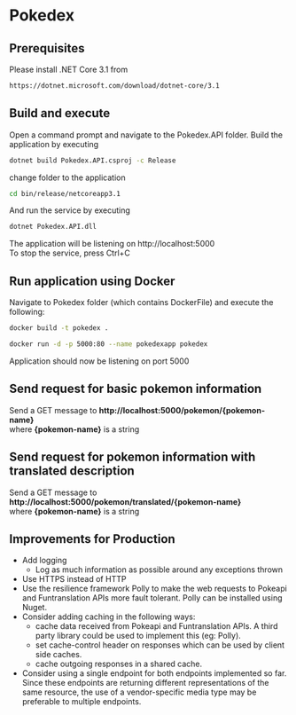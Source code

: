 # Pokedex

## Prerequisites
Please install .NET Core 3.1 from 
```bash
https://dotnet.microsoft.com/download/dotnet-core/3.1
```

## Build and execute
Open a command prompt and navigate to the Pokedex.API folder. Build the application by executing
```bash
dotnet build Pokedex.API.csproj -c Release
```
change folder to the application
```bash
cd bin/release/netcoreapp3.1
```
And run the service  by executing
```bash
dotnet Pokedex.API.dll
```
The application will be listening on http://localhost:5000  
To stop the service, press Ctrl+C

## Run application using Docker
Navigate to Pokedex folder (which contains DockerFile) and execute the following:
```bash
docker build -t pokedex .
```
```bash
docker run -d -p 5000:80 --name pokedexapp pokedex
```
Application should now be listening on port 5000

## Send request for basic pokemon information
Send a GET message to **http://localhost:5000/pokemon/{pokemon-name}**  
where **{pokemon-name}** is a string

## Send request for pokemon information with translated description
Send a GET message to **http://localhost:5000/pokemon/translated/{pokemon-name}**  
where **{pokemon-name}** is a string


## Improvements for Production
* Add logging 
  * Log as much information as possible around any exceptions thrown
* Use HTTPS instead of HTTP
* Use the resilience framework Polly to make the web requests to Pokeapi and Funtranslation APIs more fault tolerant. Polly can be installed using Nuget.
* Consider adding caching in the following ways:
  * cache data received from Pokeapi and Funtranslation APIs. A third party library could be used to implement this (eg: Polly).
  * set cache-control header on responses which can be used by client side caches.
  * cache outgoing responses in a shared cache.
* Consider using a single endpoint for both endpoints implemented so far. Since these endpoints are returning different representations of the same resource, the use of a vendor-specific media type may be preferable to multiple endpoints. 
